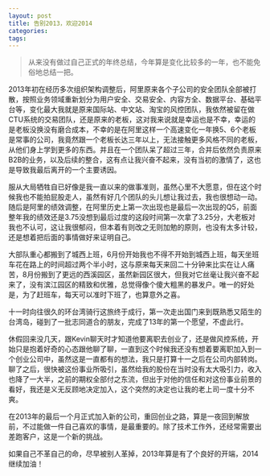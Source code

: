 ```yaml
---
layout: post
title: 告别2013，欢迎2014
categories:
tags:
---
```


>从来没有做过自己正式的年终总结，今年算是变化比较多的一年，也不能免俗地总结一把。

2013年初在经历多次组织架构调整后，阿里原来各个子公司的安全团队全部被打散，按照业务领域重新划分为用户安全、交易安全、内容方全、数据平台、基础平台等，变化最大我就是原来国际站、中文站、淘宝的风控团队，我依然被留在做CTU系统的交易团队，还是原来的老板，这对我来说就是幸运也是不幸，幸运的是老板没换没有磨合成本，不幸的是在阿里这样一个高速变化一年换5、6个老板是常事的公司，我竟然跟一个老板长达三年以上，无法接触更多风格不同的老板，从他们身上学到更多的东西。并且在一个团队呆了超过三年，合并后依然负责原来B2B的业务，以及后续的整合，这有点让我兴奋不起来，没有当初的激情了，这也是导致我最后离开的一个主要诱因。

服从大局牺牲自已好像是我一直以来的做事准则，虽然心里不大愿意，但在这个时候我也不能拍屁股走人，虽然有好几个团队的头儿想让我过去，我也很想动一动。随后是阿里的绩效调整，在阿里历史上第一次出现也是最后一次出现的Q5，前面整年我的绩效还是3.75没想到最后过度的这段时间第一次拿了3.25分，大老板对我也不认可，这让我很郁闷，但本着有则改之无则加勉的原则，也没有太多计较，还是想着把后面的事情做好来证明自己。

大部队重心都搬到了城西上班，6月份开始我也不得不开始到城西上班，每天坐班车花在路上的时间超过两个半小时，这与原来每天来回二十分钟来比实在让人痛苦，8月份搬到了更远的西溪园区，虽然新园区很大，但我对它丝毫让我兴奋不起来了，没有滨江园区的精致和优雅，总觉得像个傻大粗黑的暴发户。唯一的好处是，为了赶班车，每天可以准时下班了，也算意外之喜。

十一时向往很久的环台湾骑行这旅终于成行，第一次走出国门来到既熟悉又陌生的台湾岛，碰到了一批志同道合的朋友，完成了13年的第一个愿望，不虚此行。

休假回来没几天，跟Kevin聊天时才知道他要离职去创业了，还是做风控系统，开始只是抱着好奇的心态跟他聊了聊，一直到这个时候我还没有想着要离职加入到一个创业公司中，虽然这是一直都有的想法，我只是打算十一之后在公司内部转岗。聊了之后，很快被这份事业所吸引，虽然给我的股份在当时没有太大吸引力，收入也降了一大半，之前的期权全部付之东流，但出于对他的信任和对这份事业前景的看好，我还是义无反顾地决定加入，这个突然的决定也让我的老上司一度十分不爽。

在2013年的最后一个月正式加入新的公司，重回创业之路，算是一夜回到解放前，不过能做一件自己喜欢的事情，是最重要的。除了技术工作外，还经常需要出差跑客户，这是一个新的挑战。

如果自己不革自己的命，尽早被别人革掉，2013年算是有了个良好的开端，2014继续加油！
